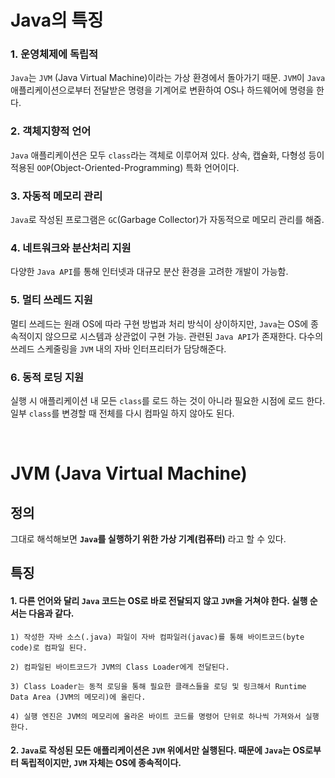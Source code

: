 # Java의 특징

### 1. 운영체제에 독립적

`Java`는 `JVM` (Java Virtual Machine)이라는 가상 환경에서 돌아가기 때문.
`JVM`이 `Java` 애플리케이션으로부터 전달받은 명령을 기계어로 변환하여 OS나 하드웨어에 명령을 한다.

### 2. 객체지향적 언어

`Java` 애플리케이션은 모두 `class`라는 객체로 이루어져 있다. 상속, 캡슐화, 다형성 등이 적용된 `OOP`(Object-Oriented-Programming) 특화 언어이다.

### 3. 자동적 메모리 관리

`Java`로 작성된 프로그램은 `GC`(Garbage Collector)가 자동적으로 메모리 관리를 해줌.

### 4. 네트워크와 분산처리 지원

다양한 `Java API`를 통해 인터넷과 대규모 분산 환경을 고려한 개발이 가능함.

### 5. 멀티 쓰레드 지원

멀티 쓰레드는 원래 OS에 따라 구현 방법과 처리 방식이 상이하지만, `Java`는 OS에 종속적이지 않으므로 시스템과 상관없이 구현 가능. 관련된 `Java API`가 존재한다. 다수의 쓰레드 스케줄링을 `JVM` 내의 자바 인터프리터가 담당해준다.

### 6. 동적 로딩 지원

실행 시 애플리케이션 내 모든 `class`를 로드 하는 것이 아니라 필요한 시점에 로드 한다. 일부 `class`를 변경할 때 전체를 다시 컴파일 하지 않아도 된다.

&nbsp;

# JVM (Java Virtual Machine)

## 정의

그대로 해석해보면 **`Java`를 실행하기 위한 가상 기계(컴퓨터)** 라고 할 수 있다.

## 특징

#### 1. 다른 언어와 달리 `Java` 코드는 OS로 바로 전달되지 않고 `JVM`을 거쳐야 한다. 실행 순서는 다음과 같다.

    1) 작성한 자바 소스(.java) 파일이 자바 컴파일러(javac)를 통해 바이트코드(byte code)로 컴파일 된다.

    2) 컴파일된 바이트코드가 JVM의 Class Loader에게 전달된다.

    3) Class Loader는 동적 로딩을 통해 필요한 클래스들을 로딩 및 링크해서 Runtime Data Area (JVM의 메모리)에 올린다.

    4) 실행 엔진은 JVM의 메모리에 올라온 바이트 코드를 명령어 단위로 하나씩 가져와서 실행한다.

#### 2. `Java`로 작성된 모든 애플리케이션은 `JVM` 위에서만 실행된다. 때문에 `Java`는 OS로부터 독립적이지만, `JVM` 자체는 OS에 종속적이다.
